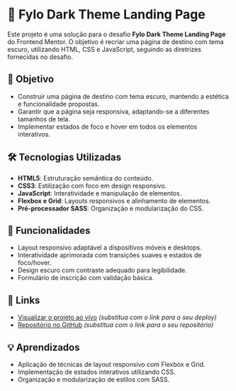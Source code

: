 # 🖤 Fylo Dark Theme Landing Page

Este projeto é uma solução para o desafio **Fylo Dark Theme Landing Page** do Frontend Mentor. O objetivo é recriar uma página de destino com tema escuro, utilizando HTML, CSS e JavaScript, seguindo as diretrizes fornecidas no desafio.

## 🎯 Objetivo

- Construir uma página de destino com tema escuro, mantendo a estética e funcionalidade propostas.
- Garantir que a página seja responsiva, adaptando-se a diferentes tamanhos de tela.
- Implementar estados de foco e hover em todos os elementos interativos.

## 🛠️ Tecnologias Utilizadas

- **HTML5**: Estruturação semântica do conteúdo.
- **CSS3**: Estilização com foco em design responsivo.
- **JavaScript**: Interatividade e manipulação de elementos.
- **Flexbox e Grid**: Layouts responsivos e alinhamento de elementos.
- **Pré-processador SASS**: Organização e modularização do CSS.

## 📱 Funcionalidades

- Layout responsivo adaptável a dispositivos móveis e desktops.
- Interatividade aprimorada com transições suaves e estados de foco/hover.
- Design escuro com contraste adequado para legibilidade.
- Formulário de inscrição com validação básica.

## 🔗 Links

- [Visualizar o projeto ao vivo](#) _(substitua com o link para o seu deploy)_
- [Repositório no GitHub](#) _(substitua com o link para o seu repositório)_

## 💡 Aprendizados

- Aplicação de técnicas de layout responsivo com Flexbox e Grid.
- Implementação de estados interativos utilizando CSS.
- Organização e modularização de estilos com SASS.
